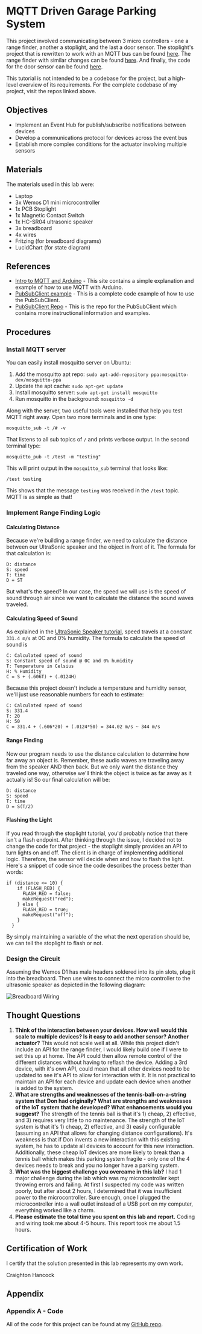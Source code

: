 # MQTT Driven Garage Parking System
This project involved communicating between 3 micro controllers - one a range finder, another a stoplight, and the last a door sensor.  The stoplight's project that is rewritten to work with an MQTT bus can be found [here](https://github.com/CraightonH/wemos-mqtt-stoplight).  The range finder with similar changes can be found [here](https://github.com/CraightonH/wemos-mqtt-range-finder).  And finally, the code for the door sensor can be found [here](https://github.com/CraightonH/wemos-mqtt-door-sensor).

This tutorial is not intended to be a codebase for the project, but a high-level overview of its requirements.  For the complete codebase of my project, visit the repos linked above.

## Objectives
* Implement an Event Hub for publish/subscribe notifications between devices
* Develop a communications protocol for devices across the event bus
* Establish more complex conditions for the actuator involving multiple sensors 

## Materials
The materials used in this lab were:
* Laptop
* 3x Wemos D1 mini microcontroller
* 1x PCB Stoplight
* 1x Magnetic Contact Switch
* 1x HC-SR04 ultrasonic speaker
* 3x breadboard
* 4x wires
* Fritzing (for breadboard diagrams)
* LucidChart (for state diagram)

## References
* [Intro to MQTT and Arduino](https://m2mio.tumblr.com/post/30048662088/a-simple-example-arduino-mqtt-m2mio) - This site contains a simple explanation and example of how to use MQTT with Arduino.  
* [PubSubClient example](https://gist.github.com/igrr/7f7e7973366fc01d6393) - This is a complete code example of how to use the PubSubClient.
* [PubSubClient Repo](https://github.com/knolleary/pubsubclient/blob/master/examples/mqtt_esp8266/mqtt_esp8266.ino) - This is the repo for the PubSubClient which contains more instructional information and examples.

## Procedures
### Install MQTT server
You can easily install mosquitto server on Ubuntu:
1. Add the mosquitto apt repo:
`sudo apt-add-repository ppa:mosquitto-dev/mosquitto-ppa`
2. Update the apt cache:
`sudo apt-get update`
3. Install mosquitto server:
`sudo apt-get install mosquitto`
4. Run mosquitto in the background:
`mosquitto -d`

Along with the server, two useful tools were installed that help you test MQTT right away.  Open two more terminals and in one type:
```
mosquitto_sub -t /# -v
```
That listens to all sub topics of `/` and prints verbose output.  In the second terminal type:
```
mosquitto_pub -t /test -m "testing"
```
This will print output in the `mosquitto_sub` terminal that looks like:
```
/test testing
```
This shows that the message `testing` was received in the `/test` topic.  MQTT is as simple as that!

### Implement Range Finding Logic
#### Calculating Distance
Because we're building a range finder, we need to calculate the distance between our UltraSonic speaker and the object in front of it.  The formula for that calculation is:
```
D: distance
S: speed
T: time
D = ST
```
But what's the speed?  In our case, the speed we will use is the speed of sound through air since we want to calculate the distance the sound waves traveled.  

#### Calculating Speed of Sound
As explained in the [UltraSonic Speaker tutorial](http://www.circuitbasics.com/how-to-set-up-an-ultrasonic-range-finder-on-an-arduino/), speed travels at a constant `331.4 m/s` at 0C and 0% humidity.  The formula to calculate the speed of sound is
```
C: Calculated speed of sound
S: Constant speed of sound @ 0C and 0% humidity
T: Temperature in Celsius
H: % Humidity
C = S + (.606T) + (.0124H)
```
Because this project doesn't include a temperature and humidity sensor, we'll just use reasonable numbers for each to estimate:
```
C: Calculated speed of sound
S: 331.4
T: 20
H: 50
C = 331.4 + (.606*20) + (.0124*50) = 344.02 m/s ~ 344 m/s
```

#### Range Finding
Now our program needs to use the distance calculation to determine how far away an object is.  Remember, these audio waves are traveling away from the speaker AND then back.  But we only want the distance they traveled one way, otherwise we'll think the object is twice as far away as it actually is!  So our final calculation will be:
```
D: distance
S: speed
T: time
D = S(T/2)
```

#### Flashing the Light
If you read through the stoplight tutorial, you'd probably notice that there isn't a flash endpoint.  After thinking through the issue, I decided not to change the code for that project - the stoplight simply provides an API to turn lights on and off.  The client is in charge of implementing additional logic.  Therefore, the sensor will decide when and how to flash the light.  Here's a snippet of code since the code describes the process better than words:
```
if (distance <= 10) {
    if (FLASH_RED) {
      FLASH_RED = false;
      makeRequest("red");
    } else {
      FLASH_RED = true;
      makeRequest("off");
    }
  }
```
By simply maintaining a variable of the what the next operation should be, we can tell the stoplight to flash or not.

### Design the Circuit
Assuming the Wemos D1 has male headers soldered into its pin slots, plug it into the breadboard.  Then use wires to connect the micro controller to the ultrasonic speaker as depicted in the following diagram:

![Breadboard Wiring](https://github.com/CraightonH/school-blog/blob/master/RangeFinderDiagram.png?raw=true)

## Thought Questions
1.	**Think of the interaction between your devices. How well would this scale to multiple devices? Is it easy to add another sensor? Another actuator?**
This would not scale well at all.  While this project didn't include an API for the range finder, I would likely build one if I were to set this up at home.  The API could then allow remote control of the different distances without having to reflash the device.  Adding a 3rd device, with it's own API, could mean that all other devices need to be updated to see it's API to allow for interaction with it.  It is not practical to maintain an API for each device and update each device when another is added to the system.
2.	**What are strengths and weaknesses of the tennis-ball-on-a-string system that Don had originally? What are strengths and weaknesses of the IoT system that he developed? What enhancements would you suggest?** 
The strength of the tennis ball is that it's 1) cheap, 2) effective, and 3) requires very little to no maintenance.  The strength of the IoT system is that it's 1) cheap, 2) effective, and 3) easily configurable (assuming an API that allows for changing distance configurations).  It's weakness is that if Don invents a new interaction with this existing system, he has to update all devices to account for this new interaction.  Additionally, these cheap IoT devices are more likely to break than a tennis ball which makes this parking system fragile - only one of the 4 devices needs to break and you no longer have a parking system.  
3.	**What was the biggest challenge you overcame in this lab?**
I had 1 major challenge during the lab which was my microcontroller kept throwing errors and failing.  At first I suspected my code was written poorly, but after about 2 hours, I determined that it was insufficient power to the microcontroller.  Sure enough, once I plugged the microcontroller into a wall outlet instead of a USB port on my computer, everything worked like a charm.
5.	**Please estimate the total time you spent on this lab and report.**
Coding and wiring took me about 4-5 hours. This report took me about 1.5 hours.

## Certification of Work
I certify that the solution presented in this lab represents my own work.

Craighton Hancock

## Appendix
### Appendix A - Code
All of the code for this project can be found at my [GitHub repo](https://github.com/CraightonH/wemos-range-finder).